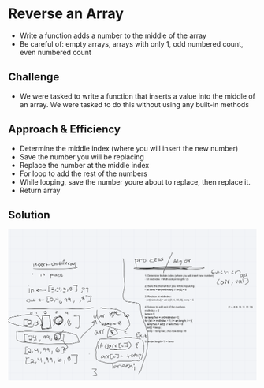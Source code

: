 # Reverse an Array
<!-- Short summary or background information -->
- Write a function adds a number to the middle of the array
- Be careful of: empty arrays, arrays with only 1, odd numbered count, even numbered count

## Challenge
<!-- Description of the challenge -->

- We were tasked to write a function that inserts a value into the middle of an array. We were tasked to do this without using any built-in methods

## Approach & Efficiency
<!-- What approach did you take? Why? What is the Big O space/time for this approach? -->

- Determine the middle index (where you will insert the new number)
- Save the number you will be replacing
- Replace the number at the middle index
- For loop to add the rest of the numbers
- While looping, save the number youre about to replace, then replace it.
- Return array

## Solution
<!-- Embedded whiteboard image -->
![WhiteBoard](./assets/array-shift.png)
